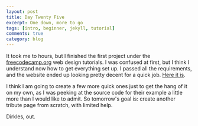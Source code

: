 ```yaml
---
layout: post
title: Day Twenty Five
excerpt: One down, more to go
tags: [intro, beginner, jekyll, tutorial]
comments: true
category: blog
---
```


It took me to hours, but I finished the first project under the [freecodecamp.org](https://www.freecodecamp.org/) web design tutorials. I was confused at first, but I think I understand now how to get everything set up. I passed all the requirements, and the website ended up looking pretty decent for a quick job. [Here it is](https://codepen.io/dirkles68/full/GRZbpvR).

I think I am going to create a few more quick ones just to get the hang of it on my own, as I was peeking at the source code for their example a little more than I would like to admit. So tomorrow's goal is: create another tribute page from scratch, with limited help.

Dirkles, out. 
